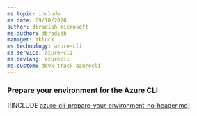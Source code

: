 ```yaml
---
ms.topic: include
ms.date: 09/10/2020
author: dbradish-microsoft
ms.author: dbradish
manager: mkluck
ms.technology: azure-cli
ms.service: azure-cli
ms.devlang: azurecli
ms.custom: devx-track-azurecli
---
```


### Prepare your environment for the Azure CLI

[!INCLUDE [azure-cli-prepare-your-environment-no-header.md](azure-cli-prepare-your-environment-no-header.md)]